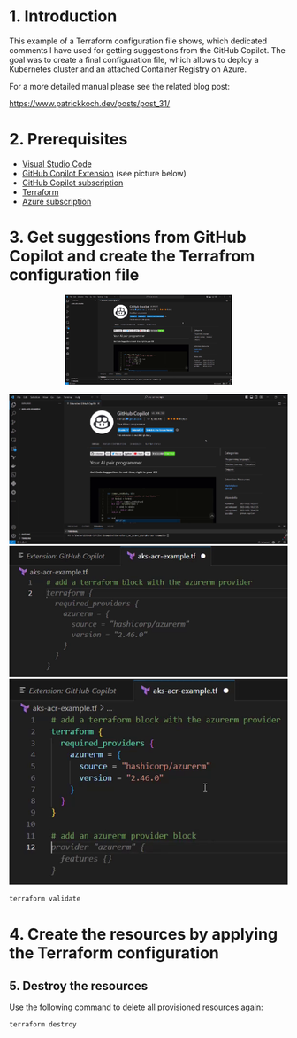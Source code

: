 # 1. Introduction

This example of a Terraform configuration file shows, which dedicated comments I have used for getting suggestions from the GitHub Copilot.
The goal was to create a final configuration file, which allows to deploy a Kubernetes cluster and an attached Container Registry on Azure.

For a more detailed manual please see the related blog post:

https://www.patrickkoch.dev/posts/post_31/

# 2. Prerequisites
 * [Visual Studio Code](https://code.visualstudio.com/) 
 * [GitHub Copilot Extension](https://marketplace.visualstudio.com/items?itemName=GitHub.copilot) (see picture below)
 * [GitHub Copilot subscription](https://github.com/features/copilot)
 * [Terraform](https://www.terraform.io/)
 * [Azure subscription](https://azure.microsoft.com/en-us)


# 3. Get suggestions from GitHub Copilot and create the Terrafrom configuration file

<p align="center">
  <img src="pictures/github_copilot_aks_terraform_01.png" width="60%" height="30%" title="github copilot extension">
</p>

![github copilot extension](pictures/github_copilot_aks_terraform_01.png)
![alt text](pictures/github_copilot_aks_terraform_04.png)
![alt text](pictures/github_copilot_aks_terraform_06.png)



``` powershell
terraform validate
```

# 4. Create the resources by applying the Terraform configuration

## 5. Destroy the resources

Use the following command to delete all provisioned resources again:

``` powershell
terraform destroy
```
